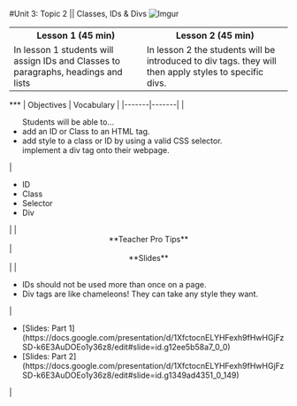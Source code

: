 #Unit 3: Topic 2 || Classes, IDs & Divs
 ![Imgur](http://i.imgur.com/DuOsNAP.jpg)
 
<table>
<tr>
	<th>Lesson 1 (45 min)</th>
	<th>Lesson 2 (45 min)</th>
</tr>
<tr>
	<td>In lesson 1 students will assign IDs and Classes to paragraphs, headings and lists</td>
	<td> In lesson 2 the students will be introduced to div tags. they will then apply styles to specific divs. </td>
</tr>

</table>
***
| Objectives | Vocabulary |
|-------|-------|
| <ul>Students will be able to...<li> add an ID or Class to an HTML tag.</li> <li>add style to a class or ID by using a valid CSS selector.</li> <l1>implement a div tag onto their webpage.</li></ul>  | <ul> <li>ID</li> <li>Class</li> <li>Selector</li>  <li>Div</li></ul> | 
| <center> **Teacher Pro Tips** </center> |<center> **Slides** </center> |
|<ul><li>IDs should not be used more than once on a page.</li> <li>Div tags are like chameleons! They can take any style they want.</li></ul>| <ul><li>[Slides: Part 1](https://docs.google.com/presentation/d/1XfctocnELYHFexh9fHwHGjFzSD-k6E3AuDOEo1y36z8/edit#slide=id.g12ee5b58a7_0_0)</li> <li>[Slides: Part 2](https://docs.google.com/presentation/d/1XfctocnELYHFexh9fHwHGjFzSD-k6E3AuDOEo1y36z8/edit#slide=id.g1349ad4351_0_149)</li></ul>| 


